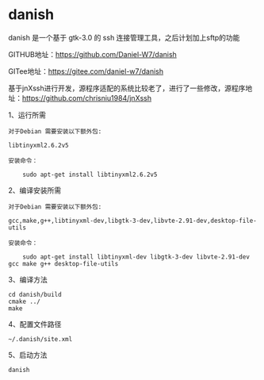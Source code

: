 # danish
danish 是一个基于 gtk-3.0 的 ssh 连接管理工具，之后计划加上sftp的功能

GITHUB地址：https://github.com/Daniel-W7/danish

GITee地址：https://gitee.com/daniel-w7/danish

基于jnXssh进行开发，源程序适配的系统比较老了，进行了一些修改，源程序地址：https://github.com/chrisniu1984/jnXssh

1、运行所需

	对于Debian 需要安装以下额外包:

	libtinyxml2.6.2v5

	安装命令：

		sudo apt-get install libtinyxml2.6.2v5

2、编译安装所需

	对于Debian 需要安装以下额外包:

	gcc,make,g++,libtinyxml-dev,libgtk-3-dev,libvte-2.91-dev,desktop-file-utils

	安装命令：

		sudo apt-get install libtinyxml-dev libgtk-3-dev libvte-2.91-dev gcc make g++ desktop-file-utils

3、编译方法
	
	cd danish/build
	cmake ../
	make

4、配置文件路径

	~/.danish/site.xml

5、启动方法
	
	danish
